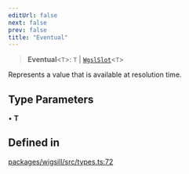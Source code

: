 ```yaml
---
editUrl: false
next: false
prev: false
title: "Eventual"
---
```


> **Eventual**\<`T`\>: `T` \| [`WgslSlot`](/api/wigsill/interfaces/wgslslot/)\<`T`\>

Represents a value that is available at resolution time.

## Type Parameters

• **T**

## Defined in

[packages/wigsill/src/types.ts:72](https://github.com/software-mansion-labs/wigsill/blob/3eabd476f023822e50f40404033f5b0520bf8089/packages/wigsill/src/types.ts#L72)
